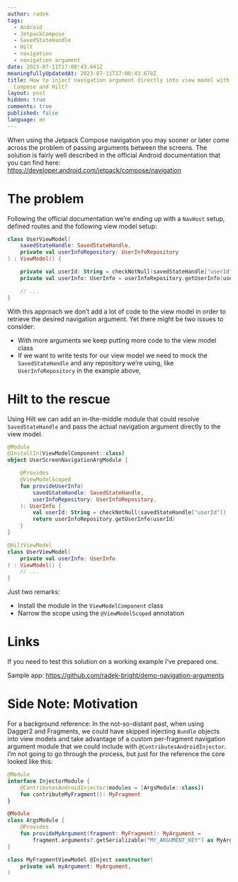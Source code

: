 ```yaml
---
author: radek
tags:
  - Android
  - JetpackCompose
  - SavedStateHandle
  - Hilt
  - navigation
  - navigation argument
date: 2023-07-11T17:00:43.641Z
meaningfullyUpdatedAt: 2023-07-11T17:00:43.678Z
title: How to inject navigation argument directly into view model with Jetpack
  Compose and Hilt?
layout: post
hidden: true
comments: true
published: false
language: en
---
```

When using the Jetpack Compose navigation you may sooner or later come across the problem of passing arguments between the screens. The solution is fairly well described in the official Android documentation that you can find here: https://developer.android.com/jetpack/compose/navigation

# The problem

Following the official documentation we’re ending up with a `NavHost` setup, defined routes and the following view model setup:

```kotlin
class UserViewModel(
    savedStateHandle: SavedStateHandle,
    private val userInfoRepository: UserInfoRepository
) : ViewModel() {

    private val userId: String = checkNotNull(savedStateHandle["userId"])
    private val userInfo: UserInfo = userInfoRepository.getUserInfo(userId)

    // ...
}
```

With this approach we don’t add a lot of code to the view model in order to retrieve the desired navigation argument. Yet there might be two issues to consider:

* With more arguments we keep putting more code to the view model class
* If we want to write tests for our view model we need to mock the `SavedStateHandle` and any repository we’re using, like `UserInfoRepository` in the example above,

# Hilt to the rescue

Using Hilt we can add an in-the-middle module that could resolve `SavedStateHandle` and pass the actual navigation argument directly to the view model.

```kotlin
@Module
@InstallIn(ViewModelComponent::class)
object UserScreenNavigationArgModule {

    @Provides
    @ViewModelScoped
    fun provideUserInfo(
        savedStateHandle: SavedStateHandle,
        userInfoRepository: UserInfoRepository,
    ): UserInfo {
        val userId: String = checkNotNull(savedStateHandle["userId"])
        return userInfoRepository.getUserInfo(userId)
    }
}
```

```kotlin
@HiltViewModel
class UserViewModel(
    private val userInfo: UserInfo
) : ViewModel() {
    // ...
}
```

Just two remarks:

* Install the module in the `ViewModelComponent` class
* Narrow the scope using the `@ViewModelScoped` annotation

# Links

If you need to test this solution on a working example I’ve prepared one.

Sample app: https://github.com/radek-bright/demo-navigation-arguments

# Side Note: Motivation

For a background reference: In the not-so-distant past, when using Dagger2 and Fragments, we could have skipped injecting `Bundle` objects into view models and take advantage of a custom per-fragment navigation argument module that we could include with `@ContributesAndroidInjector`. I’m not going to go through the process, but just for the reference the core looked like this:

```kotlin
@Module
interface InjectorModule {
    @ContributesAndroidInjector(modules = [ArgsModule::class])
    fun contributeMyFragment(): MyFragment
}

@Module
class ArgsModule {
    @Provides
    fun provideMyArgument(fragment: MyFragment): MyArgument =
        fragment.arguments?.getSerializable("MY_ARGUMENT_KEY") as MyArgument
}

class MyFragmentViewModel @Inject constructor(
    private val myArgument: MyArgument,
)
```